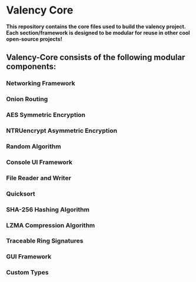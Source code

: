 # Valency Core
**This repository contains the core files used to build the valency project.**<br>
**Each section/framework is designed to be modular for reuse in other cool open-source projects!**<br>

## Valency-Core consists of the following modular components:
### Networking Framework
### Onion Routing
### AES Symmetric Encryption
### NTRUencrypt Asymmetric Encryption
### Random Algorithm
### Console UI Framework
### File Reader and Writer
### Quicksort
### SHA-256 Hashing Algorithm
### LZMA Compression Algorithm
### Traceable Ring Signatures
### GUI Framework
### Custom Types